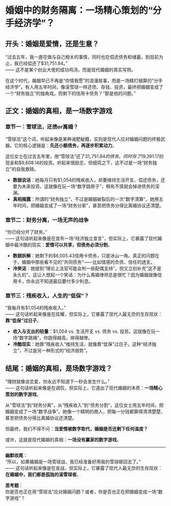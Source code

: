 

# 婚姻中的财务隔离：一场精心策划的“分手经济学”？

## 开头：婚姻是爱情，还是生意？

“过去五年，我一直在做与自己相关的事情，同时也在偿还债务和储蓄，到目前为止，我已经偿还了$31,751.84。”  
—— 这不是某个创业大佬的成功鸡汤，而是现代婚姻的真实写照。

在这个时代，婚姻早已不再是“你情我愿”的浪漫故事，而是一场精打细算的“分手经济学”。有人用五年时间，像滚雪球一样还债、存钱、投资，最终把婚姻变成了一个“财务独立”的独角戏。而剩下的信用卡债务？“那是他的问题。”  

## 正文：婚姻的真相，是一场数字游戏

### 章节一：雪球法，还债or离婚？

“雪球法”这个词，听起来像是某种减肥秘籍，实则是现代人应对婚姻问题的终极武器。它的核心逻辑是：**先还小额债务，再逐步积累动力**。  

这位女士在过去五年里，用“雪球法”还了$31,751.84的债务，同时存了$19,391.17的现金和$9,608.14的投资。听起来很励志，但细究之下，这不过是一场“财务独立”的自我救赎。  

- **数据说话**：她每月只有$1,054的残疾收入，却要维持生活开支、偿还债务，还要为未来投资。这就像在玩一场“数字跳房子”，稍有不慎就会掉进债务的深渊。  
- **真相揭露**：所谓的“财务独立”，不过是婚姻破裂后的一次“数字清算”。她用五年时间，把婚姻变成了一场“财务分家”，甚至把债务分得比离婚协议还清楚。  

### 章节二：财务分离，一场无声的战争

“你已经分开了财务。”  
—— 这句话听起来像是在宣布一场“经济独立宣言”，但实际上，它暴露了现代婚姻中最冷酷的现实：**爱情可以共享，但债务必须分割**。  

- **数据拆解**：她剩下的$6,005.43信用卡债务，只是冰山一角。真正的问题在于，婚姻中那些看不见的“共同债务”——比如情感的负债、信任的透支。  
- **冷笑话**：她提到“理论上法官可能会判一些配偶支持”，但又立刻补充“这不是永久的”。这让人想起一个笑话：为什么离婚律师总是很忙？因为婚姻就像信用卡，你永远不知道最后要付多少利息。  

### 章节三：残疾收入，人生的“低保”？

“我每月有$1,054的残疾收入。”  
—— 这句话听起来像是在炫耀，但实际上，它暴露了现代人最无奈的生存现状：**靠“低保”过日子**。  

- **收入与支出的较量**：$1,054 vs. 生活开支 vs. 债务 vs. 投资。这就像在玩一场“数字跳绳”，你跳得越高，摔得越惨。  
- **冷酷现实**：她靠“残疾收入”维持生活，就像靠“低保”过日子。这种“经济独立”，不过是另一种形式的“经济弱势”。  

## 结尾：婚姻的真相，是场数字游戏？

“理财就像谈恋爱，你永远不知道下一秒会发生什么。”  
—— 这句话听起来像是在调侃，但实际上，它道出了现代婚姻的本质：**一场精心策划的数字游戏**。  

从“雪球法”到“财务分离”，从“残疾收入”到“债务分割”，这位女士用五年时间，把婚姻变成了一场“数字战争”。她像一个精明的商人，把每一分钱都算得清清楚楚，甚至把债务分得比离婚协议还清楚。  

但最终，我们不得不问：**当爱情被数字取代，婚姻是否还剩下任何温度？**  

或许，这就是现代婚姻的真相：**一场没有赢家的数字游戏**。  

---  
**幽默收尾**：  
“所以，如果婚姻是一场雪球战，我已经准备好用我的雪球砸回去了。”  
—— 这句话听起来像是在宣战，但实际上，它暴露了现代人最无奈的生存现状：**在婚姻中，我们都是孤独的滚雪球者**。  

**思考题**：  
你是否也正在用“雪球法”应对婚姻问题？或者，你是否也正在把婚姻变成一场“数字游戏”？